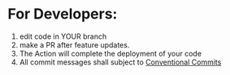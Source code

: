 # For Developers:
1. edit code in YOUR branch
2. make a PR after feature updates.
3. The Action will complete the deployment of your code
4. All commit messages shall subject to [Conventional Commits](https://www.conventionalcommits.org/en/v1.0.0/)

